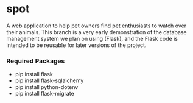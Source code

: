# spot
A web application to help pet owners find pet enthusiasts to watch over their animals. This branch is a very early demonstration of the database management system we plan on using (Flask), and the Flask code is intended to be reusable for later versions of the project.

### Required Packages
- pip install flask
- pip install flask-sqlalchemy
- pip install python-dotenv
- pip install flask-migrate